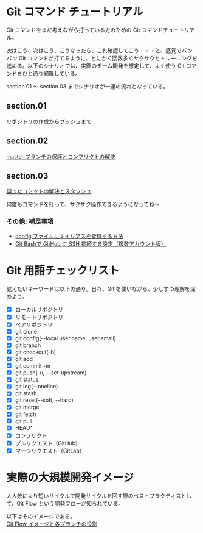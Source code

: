 # Git コマンド チュートリアル  
  
Git コマンドをまだ考えながら打っている方のための Git コマンドチュートリアル。   

次はこう、次はこう、こうなったら、これ確認してこう・・・と、感覚でバンバン Git コマンドが打てるように、とにかく回数多くサクサクとトレーニングを進める。以下のシナリオでは、実際のチーム開発を想定して、よく使う Git コマンドをひと通り網羅している。  
  
section.01 ～ section.03 までシナリオが一連の流れとなっている。  
  
## section.01  
[リポジトリの作成からプッシュまで](./section.01.md)  
  
## section.02  
[master ブランチの保護とコンフリクトの解決](./section.02.md)  
  
## section.03  
[誤ったコミットの解決とスタッシュ](./section.03.md)  
  
何度もコマンドを打って、サクサク操作できるようになってね～  

### その他: 補足事項  
- [config ファイルにエイリアスを登録する方法](./how_register_arias_to_config.md)
- [Git Bashで GitHub に SSH 接続する設定（複数アカウント版）](./how_to_register_ssh.md)
  
# Git 用語チェックリスト  
  
覚えたいキーワードは以下の通り。日々、Git を使いながら、少しずつ理解を深めよう。  

- [x] ローカルリポジトリ  
- [x] リモートリポジトリ  
- [x] ベアリポジトリ  
- [x] git clone  
- [x] git config(--local user.name, user.email)  
- [x] git branch  
- [x] git checkout(-b)  
- [x] git add  
- [x] git commit -m  
- [x] git push(-u, --set-upstream)  
- [x] git status  
- [x] git log(--oneline)  
- [x] git stash  
- [x] git reset(--soft, --hard)  
- [x] git merge  
- [x] git fetch  
- [x] git pull  
- [x] HEAD^  
- [x] コンフリクト  
- [x] プルリクエスト（GitHub）  
- [x] マージリクエスト（GitLab）  
  
# 実際の大規模開発イメージ

大人数により短いサイクルで開発サイクルを回す際のベストプラクティスとして、Git Flow という開発フローが知られている。

以下はそのイメージである。  
[Git Flow イメージと各ブランチの役割](./git_flow.md)  
  
